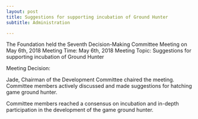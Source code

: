 ```yaml
---
layout: post
title: Suggestions for supporting incubation of Ground Hunter
subtitle: Administration

---
```


The Foundation held the Seventh Decision-Making Committee Meeting on May 6th, 2018
Meeting Time: May 6th, 2018
Meeting Topic:  Suggestions for supporting incubation of Ground Hunter

Meeting Decision: 


Jade, Chairman of the Development Committee chaired the meeting. Committee members actively discussed and made suggestions for hatching  game ground hunter.

Committee members reached a consensus on incubation and in-depth participation in the development of the game ground hunter.



